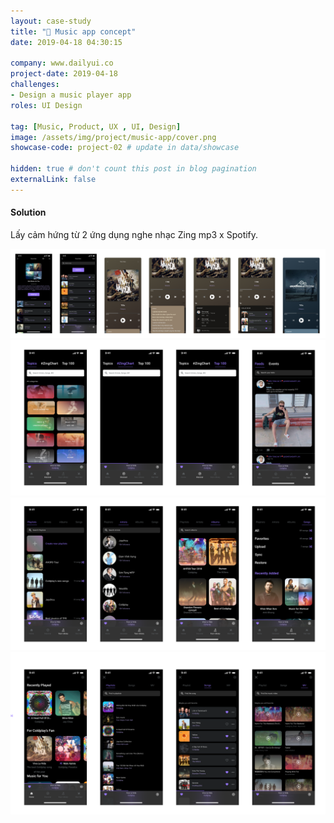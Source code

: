 ```yaml
---
layout: case-study
title: "🎵 Music app concept"
date: 2019-04-18 04:30:15

company: www.dailyui.co
project-date: 2019-04-18
challenges:
- Design a music player app
roles: UI Design

tag: [Music, Product, UX , UI, Design]
image: /assets/img/project/music-app/cover.png
showcase-code: project-02 # update in data/showcase

hidden: true # don't count this post in blog pagination
externalLink: false
---
```


#### Solution
Lấy cảm hứng từ 2 ứng dụng nghe nhạc Zing mp3 x Spotify.

![Music app playlist](/assets/img/project/music-app/playlist.png)
![Music app Discover](/assets/img/project/music-app/discover.png)
![Music app library](/assets/img/project/music-app/library.png)
![Music app Home screen](/assets/img/project/music-app/home-flow.png)
